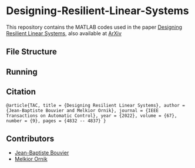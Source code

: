 # Designing-Resilient-Linear-Systems

This repository contains the MATLAB codes used in the paper [Designing Resilient Linear Systems](https://ieeexplore.ieee.org/document/9744569), also available at [ArXiv](https://arxiv.org/abs/2006.13820)

**File Structure**
---



**Running**
---




**Citation**
---
`@article{TAC,
  title = {Designing Resilient Linear Systems},
  author = {Jean-Baptiste Bouvier and Melkior Ornik},
  journal = {IEEE Transactions on Automatic Control},
  year = {2022},
  volume = {67},
  number = {9},
  pages = {4832 -- 4837}
}`

**Contributors**
---
- [Jean-Baptiste Bouvier](https://github.com/Jean-BaptisteBouvier)
- [Melkior Ornik](https://mornik.web.illinois.edu/)
